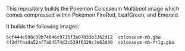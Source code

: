 This repository builds the Pokemon Colosseum Multiboot image which comes compressed within Pokemon FireRed, LeafGreen, and Emerald.

It builds the following images:

    6cf444e998c39b74046c9715f3a07033b3262d12  colosseum-mb.gba
    4f2dffaada52af7a64574d3c539f6329c3e63d00  colosseum-mb-frlg.gba
